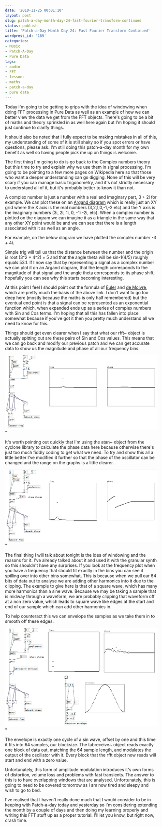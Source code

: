 ```yaml
---
date: '2010-11-25 00:01:10'
layout: post
slug: patch-a-day-month-day-24-fast-fourier-transform-continued
status: publish
title: 'Patch-a-Day Month Day 24: Fast Fourier Transform Continued'
wordpress_id: '189'
categories:
- Music
- Patch-A-Day
- Pure Data
tags:
- audio
- FFT
- lessons
- maths
- patch-a-day
- pure data
---
```


Today I'm going to be getting to grips with the idea of windowing when doing FFT processing in Pure Data as well as an example of how we can better view the data we get from the FFT objects. There's going to be a bit of maths and theory sprinkled in as well here again but I'm hoping it should just continue to clarify things.

It should also be noted that I fully expect to be making mistakes in all of this, my understanding of some of it is still shaky so if you spot errors or have questions, please ask. I'm still doing this patch-a-day month for my own benefit as well so having people pick me up on things is welcome.



The first thing I'm going to do is go back to the Complex numbers theory but this time to try and explain why we use them in signal processing. I'm going to be pointing to a few more pages on Wikipedia here so that those who want a deeper understanding can go digging. None of this will be very scary if you can manage basic trigonometry, and it's not strictly necessary to understand all of it, but it's probably better to know it than not.

A complex number is just a number with a real and imaginary part, 3 + 2i for example. We can plot these on an [Argand diagram](http://en.wikipedia.org/wiki/Complex_plane) which is really just an XY grid where the X axis is the real numbers (3,2,1,0,-1,-2 etc) and the Y axis is the imaginary numbers (3i, 2i, 1i, 0, -1i -2i, etc). When a complex number is plotted on the diagram we can imagine it as a triangle in the same way that any other XY point would be and we can see that there is a length associated with it as well as an angle.

For example, on the below diagram we have plotted the complex number -3 + 4i.

Simple trig will tell us that the distance between the number and the origin is root (3^2 + 4^2) = 5 and that the angle theta will be sin-1(4/5) roughly equals 53.1. If I now say that by representing a signal as a complex number we can plot it on an Argand diagram, that the length corresponds to the magnitude of that signal and the angle theta corresponds to its phase shift, hopefully you can see why this starts becoming interesting.

At this point I feel I should point out the formula of [Euler](http://en.wikipedia.org/wiki/Euler's_formula) and [de Moivre](http://en.wikipedia.org/wiki/De_Moivre's_formula), which are pretty much the basis of the above link. I don't want to go too deep here (mostly because the maths is only half remembered) but the eventual end point is that a signal can be represented as an exponential function which, when expanded ends up as a series of complex numbers with Sin and Cos terms. I'm hoping that all this has fallen into place somewhat because if you've got it then you pretty much understand all we need to know for this.

Things should get even clearer when I say that what our rfft~ object is actually spitting out are these pairs of Sin and Cos values. This means that we can go back and modify our previous patch and we can get accurate data to show us the magnitude and phase of all our frequency bins.

![FFT Patch correctly displaying Magnitude and Phase data](/a/2010-11-25-patch-a-day-month-day-24-fast-fourier-transform-continued/24-FFTContinued-1.png)"

It's worth pointing out quickly that I'm using the atan~ object from the cyclone library to calculate the phase data here because otherwise there's just too much fiddly coding to get what we need. To try and show this all a little better I've modified it further so that the phase of the oscillator can be changed and the range on the graphs is a little clearer.

![Further modified FFT patch to show phase data more clearly](/a/2010-11-25-patch-a-day-month-day-24-fast-fourier-transform-continued/24-FFTContinued-2.png)"

The final thing I will talk about tonight is the idea of windowing and the reasons for it. I've already talked about it and used it with the granular synth so this shouldn't have any surprises. If you look at the frequency plot when you have a frequency that should fit exactly in the bins you can see it spilling over into other bins somewhat. This is because when we pull our 64 bits of data out to analyse we are adding other harmonics into it due to the clipping. The example to give here is that of a square wave, which has many more harmonics than a sine wave. Because we may be taking a sample that is midway through a waveform, we are probably clipping that waveform off at a non zero value, which leads to square wave like edges at the start and end of our sample which can add other harmonics in.

To help counteract this we can envelope the samples as we take them in to smooth off these edges.

![FFT Analysis patch with Hanning Window](/a/2010-11-25-patch-a-day-month-day-24-fast-fourier-transform-continued/24-FFTWithHannWindow.png)"

The envelope is exactly one cycle of a sin wave, offset by one and this time it fits into 64 samples, our blocksize. The tabreceive~ object reads exactly one block of data out, matching the 64 sample length, and modulates the output of the oscillator with it. Every block that the rfft object now reads will start and end with a zero value.

Unfortunately, this form of amplitude modulation introduces it's own forms of distortion, volume loss and problems with fast transients. The answer to this is to have overlapping windows that are analysed. Unfortunately, this is going to need to be covered tomorrow as I am now tired and sleepy and wish to go to bed.

I've realised that I haven't really done much that I would consider to be in keeping with Patch-a-day today and yesterday so I'm considering extending the month by a couple of days and then doing my learning properly and writing this FFT stuff up as a proper tutorial. I'll let you know, but right now, crash time.
